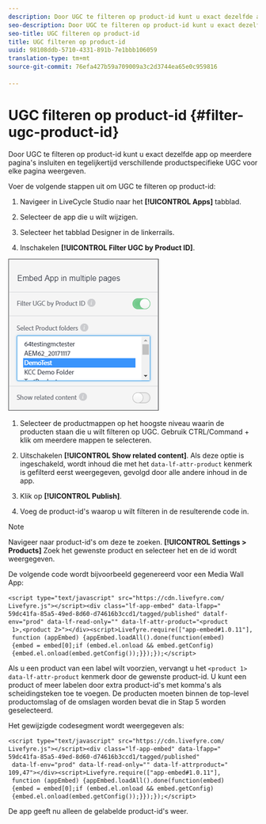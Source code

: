 ```yaml
---
description: Door UGC te filteren op product-id kunt u exact dezelfde app op meerdere pagina's insluiten en tegelijkertijd verschillende productspecifieke UGC voor elke pagina weergeven.
seo-description: Door UGC te filteren op product-id kunt u exact dezelfde app op meerdere pagina's insluiten en tegelijkertijd verschillende productspecifieke UGC voor elke pagina weergeven.
seo-title: UGC filteren op product-id
title: UGC filteren op product-id
uuid: 98108ddb-5710-4331-891b-7e1bbb106059
translation-type: tm+mt
source-git-commit: 76efa427b59a709009a3c2d3744ea65e0c959816

---
```



# UGC filteren op product-id {#filter-ugc-product-id}

Door UGC te filteren op product-id kunt u exact dezelfde app op meerdere pagina&#39;s insluiten en tegelijkertijd verschillende productspecifieke UGC voor elke pagina weergeven.

Voer de volgende stappen uit om UGC te filteren op product-id:

1. Navigeer in LiveCycle Studio naar het **[!UICONTROL Apps]** tabblad.

1. Selecteer de app die u wilt wijzigen.

1. Selecteer het tabblad Designer in de linkerrails.

1. Inschakelen **[!UICONTROL Filter UGC by Product ID]**.

![](assets/filter-ugc-product-id.png)

1. Selecteer de productmappen op het hoogste niveau waarin de producten staan die u wilt filteren op UGC.
Gebruik CTRL/Command + klik om meerdere mappen te selecteren.

1. Uitschakelen **[!UICONTROL Show related content]**.
Als deze optie is ingeschakeld, wordt inhoud die met het `data-lf-attr-product` kenmerk is gefilterd eerst weergegeven, gevolgd door alle andere inhoud in de app.

1. Klik op **[!UICONTROL Publish]**.

1. Voeg de product-id&#39;s waarop u wilt filteren in de resulterende code in.

>[!NOTE]
>
>Navigeer naar product-id&#39;s om deze te zoeken. **[!UICONTROL Settings > Products]** Zoek het gewenste product en selecteer het en de id wordt weergegeven.

De volgende code wordt bijvoorbeeld gegenereerd voor een Media Wall App:

```
<script type="text/javascript" src="https://cdn.livefyre.com/
Livefyre.js"></script><div class="lf-app-embed" data-lfapp="
59dc41fa-85a5-49ed-8d60-d74616b3ccd1/tagged/published" datalf-
env="prod" data-lf-read-only="" data-lf-attr-product="<product
 1>,<product 2>"></div><script>Livefyre.require(["app-embed#1.0.11"],
 function (appEmbed) {appEmbed.loadAll().done(function(embed)
 {embed = embed[0];if (embed.el.onload && embed.getConfig)
 {embed.el.onload(embed.getConfig());}});});</script>
```

Als u een product van een label wilt voorzien, vervangt u het `<product 1>` `data-lf-attr-product` kenmerk door de gewenste product-id. U kunt een product of meer labelen door extra product-id&#39;s met komma&#39;s als scheidingsteken toe te voegen. De producten moeten binnen de top-level productomslag of de omslagen worden bevat die in Stap 5 worden geselecteerd.

Het gewijzigde codesegment wordt weergegeven als:

```
<script type="text/javascript" src="https://cdn.livefyre.com/
Livefyre.js"></script><div class="lf-app-embed" data-lfapp="
59dc41fa-85a5-49ed-8d60-d74616b3ccd1/tagged/published"
 data-lf-env="prod" data-lf-read-only="" data-lf-attrproduct="
109,47"></div><script>Livefyre.require(["app-embed#1.0.11"],
 function (appEmbed) {appEmbed.loadAll().done(function(embed)
 {embed = embed[0];if (embed.el.onload && embed.getConfig)
 {embed.el.onload(embed.getConfig());}});});</script>
```

De app geeft nu alleen de gelabelde product-id&#39;s weer.